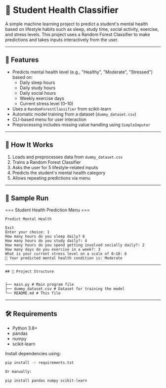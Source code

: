 # 🧠 Student Health Classifier

A simple machine learning project to predict a student's mental health based on lifestyle habits such as sleep, study time, social activity, exercise, and stress levels. This project uses a Random Forest Classifier to make predictions and takes inputs interactively from the user.

---

## 📌 Features

- Predicts mental health level (e.g., "Healthy", "Moderate", "Stressed") based on:
  - Daily sleep hours
  - Daily study hours
  - Daily social hours
  - Weekly exercise days
  - Current stress level (0–10)
- Uses a `RandomForestClassifier` from scikit-learn
- Automatic model training from a dataset (`dummy_dataset.csv`)
- CLI-based menu for user interaction
- Preprocessing includes missing value handling using `SimpleImputer`

---

## 🚀 How It Works

1. Loads and preprocesses data from `dummy_dataset.csv`
2. Trains a Random Forest Classifier
3. Asks the user for 5 lifestyle-related inputs
4. Predicts the student's mental health category
5. Allows repeating predictions via menu

---

## 🧪 Sample Run

=== Student Health Prediction Menu ===

    Predict Mental Health

    Exit
    Enter your choice: 1
    How many hours do you sleep daily? 6
    How many hours do you study daily?: 4
    How many hours do you spend getting involved socially daily?: 2
    How many days do you exercise in a week?: 3
    What is your current stress level on a scale of 0–10: 6
    🧠 Your predicted mental health condition is: Moderate


---
```
## 📁 Project Structure


├── main.py # Main program file
├── dummy_dataset.csv # Dataset for training the model
└── README.md # This file

```
---

## 🛠 Requirements

- Python 3.8+
- pandas
- numpy
- scikit-learn

Install dependencies using:

```bash
pip install -r requirements.txt

Or manually:

pip install pandas numpy scikit-learn
